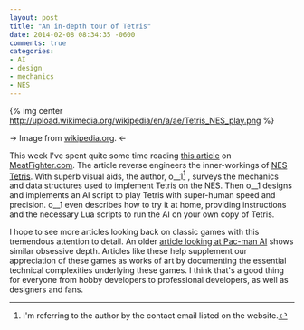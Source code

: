```yaml
---
layout: post
title: "An in-depth tour of Tetris"
date: 2014-02-08 08:34:35 -0600
comments: true
categories:
- AI
- design
- mechanics
- NES
---
```

{% img center http://upload.wikimedia.org/wikipedia/en/a/ae/Tetris_NES_play.png %}

-> Image from [wikipedia.org](http://en.wikipedia.org/wiki/Tetris). <-

This week I've spent quite some time reading
[this article](http://meatfighter.com/nintendotetrisai/) on
[MeatFighter.com](http://meatfighter.com/).  The article reverse
engineers the inner-workings of
[NES Tetris](http://en.wikipedia.org/wiki/Tetris#NES).  With superb
visual aids, the author, o\_\_1[^1] , surveys the mechanics and data
structures used to implement Tetris on the NES.  Then o\_\_1 designs
and implements an AI script to play Tetris with super-human speed and
precision.  o\_\_1 even describes how to try it at home, providing
instructions and the necessary Lua scripts to run the AI on your own
copy of Tetris.

I hope to see more articles looking back on classic games with this
tremendous attention to detail.  An older
[article looking at Pac-man AI](http://home.comcast.net/~jpittman2/pacman/pacmandossier.html)
shows similar obsessive depth.  Articles like these help supplement
our appreciation of these games as works of art by documenting the
essential technical complexities underlying these games.  I think
that's a good thing for everyone from hobby developers to professional
developers, as well as designers and fans.

[^1]: I'm referring to the author by the contact email listed on the website.
